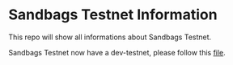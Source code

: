 # Sandbags Testnet Information

This repo will show all informations about Sandbags Testnet.

Sandbags Testnet now have a dev-testnet, please follow this [file](dev.md).